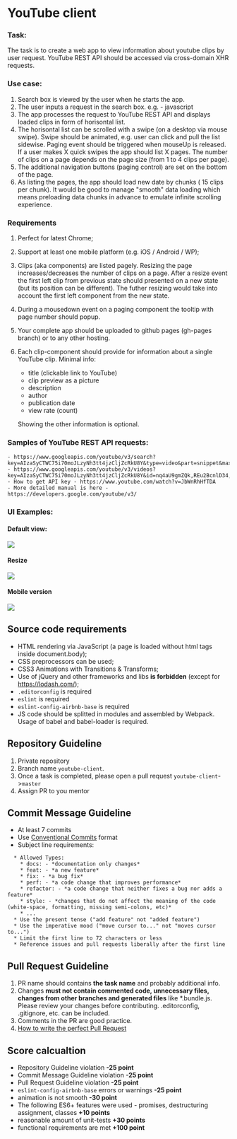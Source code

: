 # YouTube client

### Task:
The task is to create a web app to view information about youtube clips by user request.
YouTube REST API should be accessed via cross-domain XHR requests.

### Use case:
1. Search box is viewed by the user when he starts the app.
2. The user inputs a request in the search box. e.g. - javascript  
3. The app processes the request to YouTube REST API and displays loaded clips in form of horisontal list.
4. The horisontal list can be scrolled with a swipe (on a desktop via mouse swipe). Swipe should be animated, e.g. user can click and pull the list sidewise. Paging event should be triggered when mouseUp is released. If a user makes X quick swipes the app should list X pages. The number of clips on a page depends on the page size (from 1 to 4 clips per page).      
5. The additional navigation buttons (paging control) are set on the bottom of the page.  
6. As listing the pages, the app should load new date by chunks ( 15 clips per chunk). It would be good to manage "smooth" data loading which means preloading data chunks in advance to emulate infinite scrolling experience.

### Requirements
1. Perfect for latest Chrome;
2. Support at least one mobile platform (e.g. iOS / Android / WP);
3. Clips (aka components) are listed pagely. Resizing the page increases/decreases the number of clips on a page. After a resize event the first left clip from previous state should presented on a new state (but its position can be different). The futher resizing would take into account the first left component from the new state.
4. During a mousedown event on a paging component the tooltip with page number should popup.
5. Your complete app should be uploaded to github pages (gh-pages branch) or to any other hosting.
6. Each clip-component should provide for information about a single YouTube clip. Minimal info:
    - title (clickable link to YouTube)
    - clip preview as a picture
    - description
    - author
    - publication date
    - view rate (count)

    Showing the other information is optional.
    
### Samples of YouTube REST API requests:
    - https://www.googleapis.com/youtube/v3/search?key=AIzaSyCTWC75i70moJLzyNh3tt4jzCljZcRkU8Y&type=video&part=snippet&maxResults=15&q=js
    - https://www.googleapis.com/youtube/v3/videos?key=AIzaSyCTWC75i70moJLzyNh3tt4jzCljZcRkU8Y&id=nq4aU9gmZQk,REu2BcnlD34,qbPTdW7KgOg&part=snippet,statistics
    - How to get API key - https://www.youtube.com/watch?v=JbWnRhHfTDA
    - More detailed manual is here - https://developers.google.com/youtube/v3/

### UI Examples:
#### Default view:
![](https://i.imgur.com/W7CTv9X.png)

#### Resize
![](https://i.imgur.com/U5QX7cA.png)

#### Mobile version
![](https://i.imgur.com/MIFv1sV.png)
    
## Source code requirements 
- HTML rendering via JavaScript (a page is loaded without html tags inside document.body);
- CSS preprocessors can be used; 
- CSS3 Animations with Transitions & Transforms;
- Use of jQuery and other frameworks and libs **is forbidden** (except for https://lodash.com/);
- `.editorconfig` is required
- `eslint` is required
- `eslint-config-airbnb-base` is required
-  JS code should be splitted in modules and assembled by Webpack. Usage of babel and babel-loader is required. 

## Repository Guideline
1. Private repository
2. Branch name `youtube-client`.
3. Once a task is completed, please open a pull request `youtube-client`->`master`
4. Assign PR to you mentor 

## Commit Message Guideline
- At least 7 commits
- Use [Conventional Commits](https://www.conventionalcommits.org/en/v1.0.0-beta.2/ ) format
- Subject line requirements:
```
  * Allowed Types:
    * docs: - *documentation only changes*
    * feat: - *a new feature*
    * fix: - *a bug fix*
    * perf: - *a code change that improves performance*
    * refactor: - *a code change that neither fixes a bug nor adds a feature*
    * style: - *сhanges that do not affect the meaning of the code (white-space, formatting, missing semi-colons, etc)*
    * ...
  * Use the present tense ("add feature" not "added feature")
  * Use the imperative mood ("move cursor to..." not "moves cursor to...")
  * Limit the first line to 72 characters or less
  * Reference issues and pull requests liberally after the first line
```
## Pull Request Guideline
1. PR name should contains **the task name** and probably additional info.
2. Changes **must not contain commented code, unnecessary files, changes from other branches and generated files** like *.bundle.js. Please review your changes before contributing. .editorconfig, .gitignore, etc. can be included.
3. Comments in the PR are good practice.
4. [How to write the perfect Pull Request](https://github.com/blog/1943-how-to-write-the-perfect-pull-request)

## Score calcualtion
- Repository Guideline violation **-25 point**
- Commit Message Guideline violation **-25 point**
- Pull Request Guideline violation **-25 point**
- `eslint-config-airbnb-base` errors or warnings **-25 point**
- animation is not smooth **-30 point** 
- The following ES6+ features were used - promises, destructuring assignment, classes **+10 points**
- reasonable amount of unit-tests **+30 points**
- functional requirements are met **+100 point**

